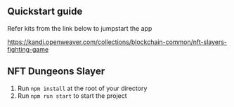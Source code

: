 ## Quickstart guide
Refer kits from the link below to jumpstart the app

https://kandi.openweaver.com/collections/blockchain-common/nft-slayers-fighting-game

## NFT Dungeons Slayer

1. Run `npm install` at the root of your directory
2. Run `npm run start` to start the project

